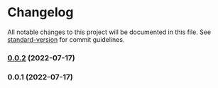 # Changelog

All notable changes to this project will be documented in this file. See [standard-version](https://github.com/conventional-changelog/standard-version) for commit guidelines.

### [0.0.2](https://github.com/joostvdwsd/yarn-plugins/compare/v0.0.1...v0.0.2) (2022-07-17)

### 0.0.1 (2022-07-17)
